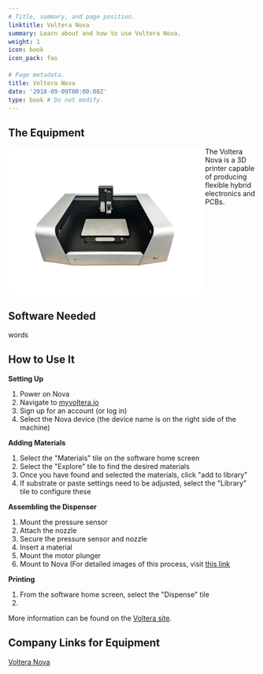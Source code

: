 ```yaml
---
# Title, summary, and page position.
linktitle: Voltera Nova
summary: Learn about and how to use Voltera Nova.
weight: 1
icon: book
icon_pack: fas

# Page metadata.
title: Voltera Nova
date: '2018-09-09T00:00:00Z'
type: book # Do not modify.
---
```


## The Equipment
<img src="/content/lab/voltera_nova/IMG_1448.JPG" align="left" width="400px"/>
The Voltera Nova is a 3D printer capable of producing flexible hybrid electronics and PCBs.

<br clear="left"/>

## Software Needed
words

## How to Use It
**Setting Up**
1. Power on Nova
2. Navigate to [myvoltera.io](https://myvoltera.io/)
3. Sign up for an account (or log in)
4. Select the Nova device (the device name is on the right side of the machine)

**Adding Materials**
1. Select the "Materials" tile on the software home screen
2. Select the "Explore" tile to find the desired materials
3. Once you have found and selected the materials, click "add to library"
4. If substrate or paste settings need to be adjusted, select the "Library" tile to configure these

**Assembling the Dispenser**
1. Mount the pressure sensor
2. Attach the nozzle
3. Secure the pressure sensor and nozzle
4. Insert a material
5. Mount the motor plunger
6. Mount to Nova
(For detailed images of this process, visit [this link](https://docs.voltera.io/nova/getting-started/your-first-print-with-nova/2.-dispenser-assembly)

**Printing**
1. From the software home screen, select the "Dispense" tile
2. 
More information can be found on the [Voltera site](https://docs.voltera.io/nova/getting-started/welcome-to-nova).



## Company Links for Equipment
[Voltera Nova](https://www.voltera.io/nova)

